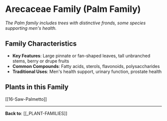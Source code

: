 # Arecaceae Family (Palm Family)

*The Palm family includes trees with distinctive fronds, some species supporting men's health.*

## Family Characteristics
- **Key Features**: Large pinnate or fan-shaped leaves, tall unbranched stems, berry or drupe fruits
- **Common Compounds**: Fatty acids, sterols, flavonoids, polysaccharides
- **Traditional Uses**: Men's health support, urinary function, prostate health

## Plants in this Family

[[16-Saw-Palmetto]]

---

**Back to**: [[_PLANT-FAMILIES]]